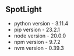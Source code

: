 ## SpotLight

- python version - 3.11.4
- pip version - 23.2.1
- node version - 20.0.0
- npm version - 9.7.2
- nvm version - 0.39.3
